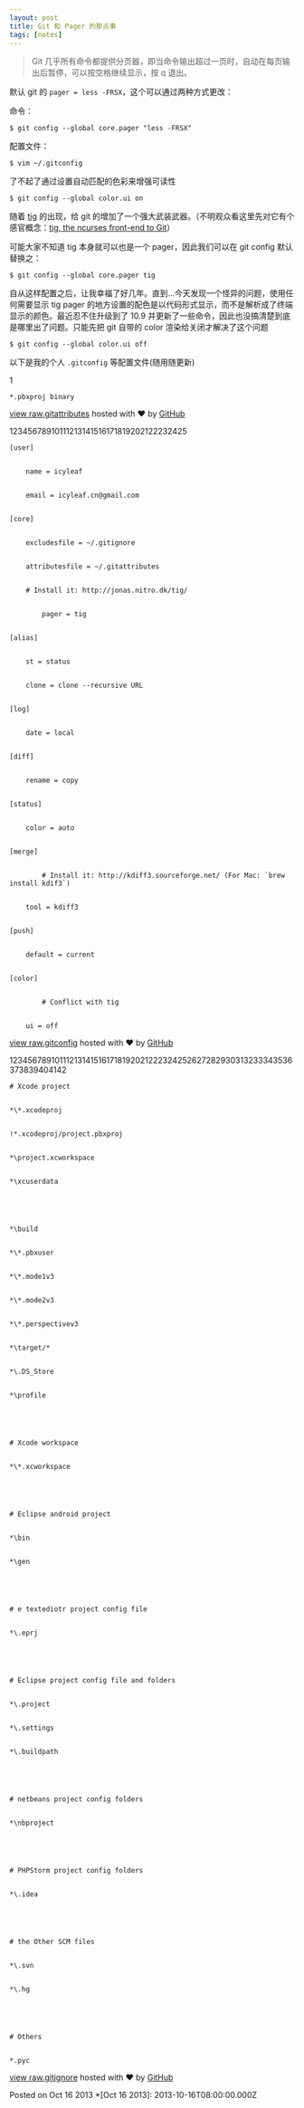 ```yaml
---
layout: post
title: Git 和 Pager 的那点事
tags: [notes]
---
```


> Git 几乎所有命令都提供分页器，即当命令输出超过一页时，自动在每页输出后暂停，可以按空格继续显示，按 q 退出。

默认 git 的 `pager = less -FRSX`，这个可以通过两种方式更改：

命令：
    
    $ git config --global core.pager "less -FRSX"
    

配置文件：
    
    $ vim ~/.gitconfig
    

了不起了通过设置自动匹配的色彩来增强可读性
    
    $ git config --global color.ui on
    

随着 [tig](http://jonas.nitro.dk/tig) 的出现，给 git 的增加了一个强大武装武器。（不明观众看这里先对它有个感官概念：[tig, the ncurses front-end to Git](http://gitready.com/advanced/2009/07/31/tig-the-ncurses-front-end-to-git.html)）

可能大家不知道 tig 本身就可以也是一个 pager，因此我们可以在 git config 默认替换之：
    
    $ git config --global core.pager tig
    

自从这样配置之后，让我幸福了好几年。直到…今天发现一个怪异的问题，使用任何需要显示 tig pager 的地方设置的配色是以代码形式显示，而不是解析成了终端显示的颜色。最近忍不住升级到了 10.9 并更新了一些命令，因此也没搞清楚到底是哪里出了问题。只能先把 git 自带的 color 渲染给关闭才解决了这个问题
    
    $ git config --global color.ui off
    

以下是我的个人 `.gitconfig` 等配置文件(随用随更新)

1
    
    *.pbxproj binary
    

[view raw](https://gist.github.com/icyleaf/868866/raw/.gitattributes)[.gitattributes](https://gist.github.com/icyleaf/868866#file-gitattributes) hosted with ❤ by [GitHub](https://github.com/)

12345678910111213141516171819202122232425
    
    [user]
    
    
    	name = icyleaf
    
    
    	email = icyleaf.cn@gmail.com
    
    
    [core]
    
    
    	excludesfile = ~/.gitignore
    
    
    	attributesfile = ~/.gitattributes
    
    
    	# Install it: http://jonas.nitro.dk/tig/
    
    
            pager = tig 
    
    
    [alias]
    
    
    	st = status
    
    
    	clone = clone --recursive URL
    
    
    [log]
    
    
    	date = local
    
    
    [diff]
    
    
    	rename = copy
    
    
    [status]
    
    
    	color = auto
    
    
    [merge]
    
    
            # Install it: http://kdiff3.sourceforge.net/ (For Mac: `brew install kdif3`)
    
    
    	tool = kdiff3
    
    
    [push]
    
    
    	default = current
    
    
    [color]
    
    
            # Conflict with tig
    
    
    	ui = off
    

[view raw](https://gist.github.com/icyleaf/868866/raw/.gitconfig)[.gitconfig](https://gist.github.com/icyleaf/868866#file-gitconfig) hosted with ❤ by [GitHub](https://github.com/)

123456789101112131415161718192021222324252627282930313233343536373839404142
    
    # Xcode project
    
    
    *\*.xcodeproj
    
    
    !*.xcodeproj/project.pbxproj
    
    
    *\project.xcworkspace
    
    
    *\xcuserdata
    
    
     
    
    
    *\build
    
    
    *\*.pbxuser
    
    
    *\*.mode1v3
    
    
    *\*.mode2v3
    
    
    *\*.perspectivev3
    
    
    *\target/*
    
    
    *\.DS_Store
    
    
    *\profile
    
    
     
    
    
    # Xcode workspace
    
    
    *\*.xcworkspace
    
    
     
    
    
    # Eclipse android project
    
    
    *\bin
    
    
    *\gen
    
    
     
    
    
    # e textediotr project config file
    
    
    *\.eprj
    
    
     
    
    
    # Eclipse project config file and folders
    
    
    *\.project
    
    
    *\.settings
    
    
    *\.buildpath
    
    
     
    
    
    # netbeans project config folders
    
    
    *\nbproject
    
    
     
    
    
    # PHPStorm project config folders
    
    
    *\.idea
    
    
     
    
    
    # the Other SCM files
    
    
    *\.svn
    
    
    *\.hg
    
    
     
    
    
    # Others
    
    
    *.pyc
    

[view raw](https://gist.github.com/icyleaf/868866/raw/.gitignore)[.gitignore](https://gist.github.com/icyleaf/868866#file-gitignore) hosted with ❤ by [GitHub](https://github.com/)

Posted on Oct 16 2013
  *[Oct 16 2013]: 2013-10-16T08:00:00.000Z
